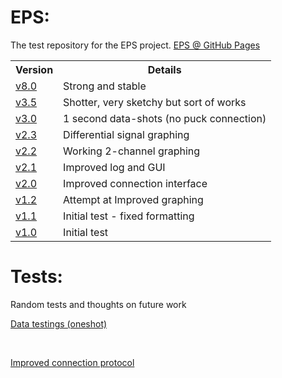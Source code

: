 # EPS:

The test repository for the EPS project. <a href="https://henrydore.github.io/EPS/">EPS @ GitHub Pages</a>

<table>
  <tr>
    <th>Version</th>
    <th>Details</th>
 
  </tr>

  <tr>
    <td><a href="eps8-0.html">v8.0</a></td>
    <td>Strong and stable</td>
  </tr>

  <tr>
    <td><a href="eps3-5.html">v3.5</a></td>
    <td>Shotter, very sketchy but sort of works</td>
  </tr>

  <tr>
    <td><a href="eps3-0.html">v3.0</a></td>
    <td>1 second data-shots (no puck connection)</td>
  </tr>
  
  <tr>
    <td><a href="eps2-3.html">v2.3</a></td>
    <td>Differential signal graphing</td>
  </tr>
  
  <tr>
    <td><a href="eps2-2.html">v2.2</a></td>
    <td>Working 2-channel graphing</td>
  </tr>
  
  <tr>
    <td><a href="eps2-1.html">v2.1</a></td>
    <td>Improved log and GUI</td>
  </tr>
  
  <tr>
    <td><a href="eps2-0.html">v2.0</a></td>
    <td>Improved connection interface</td>
  </tr>
  
  <tr>
    <td><a href="eps1-2.html">v1.2</a></td>
    <td>Attempt at Improved graphing</td>
  </tr>
  
  <tr>
    <td><a href="eps1-1.html">v1.1</a></td>
    <td>Initial test - fixed formatting</td>
  </tr>
  
  <tr>
    <td><a href="eps1-0.html">v1.0</a></td>
    <td>Initial test</td>
  </tr>
 <!-- Blank table entry for copying
  <tr>
    <td><a href=""></a></td>
    <td></td>
  </tr>
  -->
 
</table>

# Tests:

Random tests and thoughts on future work

<a href="datav1.html">Data testings (oneshot)</a>

<br>

<a href="test1.html">Improved connection protocol</a>
